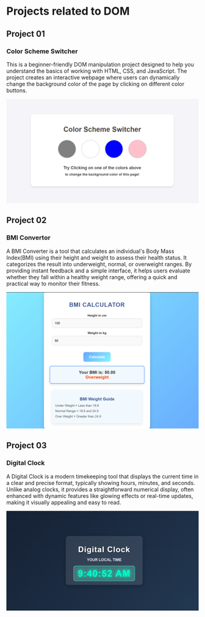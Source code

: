 # Projects related to DOM

## Project 01
### Color Scheme Switcher

This is a beginner-friendly DOM manipulation project designed to help you understand the basics of working with HTML, CSS, and JavaScript. The project creates an interactive webpage where users can dynamically change the background color of the page by clicking on different color buttons.  

![pic1](image.png)

## Project 02
### BMI Convertor

A BMI Converter is a tool that calculates an individual's Body Mass Index(BMI) using their height and weight to assess their health status. It categorizes the result into underweight, normal, or overweight ranges. By providing instant feedback and a simple interface, it helps users evaluate whether they fall within a healthy weight range, offering a quick and practical way to monitor their fitness. 

![pic2](image-1.png)

## Project 03

### Digital Clock

A Digital Clock is a modern timekeeping tool that displays the current time in a clear and precise format, typically showing hours, minutes, and seconds. Unlike analog clocks, it provides a straightforward numerical display, often enhanced with dynamic features like glowing effects or real-time updates, making it visually appealing and easy to read. 

![pic3](image-2.png)